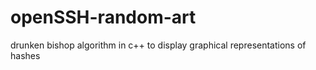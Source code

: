 # openSSH-random-art
drunken bishop algorithm in c++ to display graphical representations of hashes
